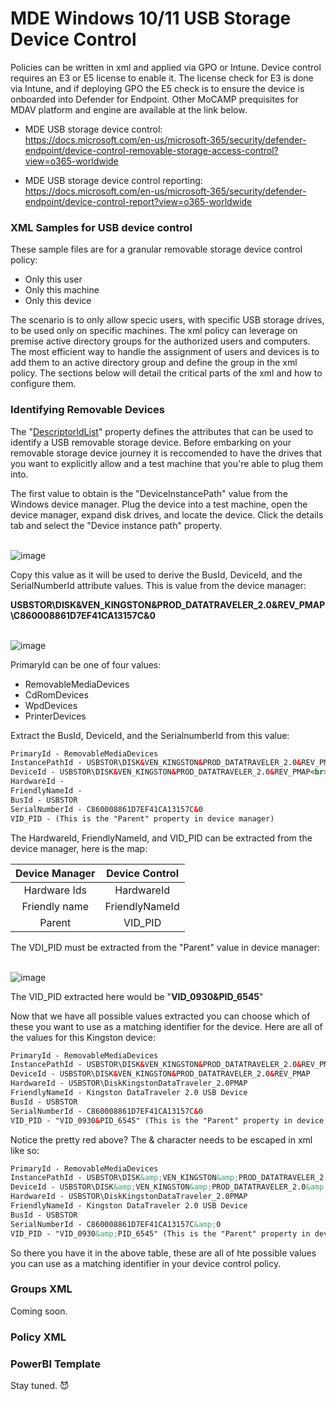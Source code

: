 # MDE Windows 10/11 USB Storage Device Control
Policies can be written in xml and applied via GPO or Intune. Device control requires an E3 or E5 license to enable it. The license check for E3 is done via Intune, and if deploying GPO the E5 check is to ensure the device is onboarded into Defender for Endpoint. Other MoCAMP prequisites for MDAV platform and engine are available at the link below.

- MDE USB storage device control:<br>
  https://docs.microsoft.com/en-us/microsoft-365/security/defender-endpoint/device-control-removable-storage-access-control?view=o365-worldwide

- MDE USB storage device control reporting:<br>
  https://docs.microsoft.com/en-us/microsoft-365/security/defender-endpoint/device-control-report?view=o365-worldwide

### XML Samples for USB device control
These sample files are for a granular removable storage device control policy:

- Only this user
- Only this machine
- Only this device

The scenario is to only allow specic users, with specific USB storage drives, to be used only on specific machines. The xml policy can leverage on premise active directory groups for the authorized users and computers. The most efficient way to handle the assignment of users and devices is to add them to an active directory group and define the group in the xml policy. The sections below will detail the critical parts of the xml and how to configure them.

### Identifying Removable Devices
The "[DescriptorIdList]([url](https://docs.microsoft.com/en-us/microsoft-365/security/defender-endpoint/device-control-removable-storage-access-control?view=o365-worldwide#removable-storage-group))" property defines the attributes that can be used to identify a USB removable storage device. Before embarking on your removable storage device journey it is reccomended to have the drives that you want to explicitly allow and a test machine that you're able to plug them into.

The first value to obtain is the "DeviceInstancePath" value from the Windows device manager. Plug the device into a test machine, open the device manager, expand disk drives, and locate the device. Click the details tab and select the "Device instance path" property.

<br>![image](https://user-images.githubusercontent.com/33558203/187995544-9cfc7773-e63f-42af-a14f-94ebf6e4bee5.png)<br>

Copy this value as it will be used to derive the BusId, DeviceId, and the SerialNumberId attribute values. This is value from the device manager:

**USBSTOR\DISK&VEN_KINGSTON&PROD_DATATRAVELER_2.0&REV_PMAP\C860008861D7EF41CA13157C&0**

<br>![image](https://user-images.githubusercontent.com/33558203/187998604-b1027c3c-ba2d-47f9-8cc8-233e3a63cfae.png)<br>

PrimaryId can be one of four values:

- RemovableMediaDevices
- CdRomDevices
- WpdDevices
- PrinterDevices

Extract the BusId, DeviceId, and the SerialnumberId from this value:

```xml
PrimaryId - RemovableMediaDevices
InstancePathId - USBSTOR\DISK&VEN_KINGSTON&PROD_DATATRAVELER_2.0&REV_PMAP\C860008861D7EF41CA13157C&0
DeviceId - USBSTOR\DISK&VEN_KINGSTON&PROD_DATATRAVELER_2.0&REV_PMAP<br>
HardwareId - 
FriendlyNameId - 
BusId - USBSTOR
SerialNumberId - C860008861D7EF41CA13157C&0
VID_PID - (This is the "Parent" property in device manager)
```
  
The HardwareId, FriendlyNameId, and VID_PID can be extracted from the device manager, here is the map:

| Device Manager | Device Control |
| :-:            | :-:            |
| Hardware Ids   | HardwareId     |
| Friendly name  | FriendlyNameId |
| Parent         | VID_PID        |

The VDI_PID must be extracted from the "Parent" value in device manager:

<br>![image](https://user-images.githubusercontent.com/33558203/188000472-a10daed0-1e6c-48aa-acce-edbd9de20122.png)<br>

The VID_PID extracted here would be "**VID_0930&PID_6545**"

Now that we have all possible values extracted you can choose which of these you want to use as a matching identifier for the device. Here are all of the values for this Kingston device:

```xml
PrimaryId - RemovableMediaDevices
InstancePathId - USBSTOR\DISK&VEN_KINGSTON&PROD_DATATRAVELER_2.0&REV_PMAP\C860008861D7EF41CA13157C&0
DeviceId - USBSTOR\DISK&VEN_KINGSTON&PROD_DATATRAVELER_2.0&REV_PMAP
HardwareId - USBSTOR\DiskKingstonDataTraveler_2.0PMAP
FriendlyNameId - Kingston DataTraveler 2.0 USB Device
BusId - USBSTOR
SerialNumberId - C860008861D7EF41CA13157C&0
VID_PID - "VID_0930&PID_6545" (This is the "Parent" property in device manager)
```

Notice the pretty red above? The & character needs to be escaped in xml like so:
 
```xml
PrimaryId - RemovableMediaDevices
InstancePathId - USBSTOR\DISK&amp;VEN_KINGSTON&amp;PROD_DATATRAVELER_2.0&amp;REV_PMAP\C860008861D7EF41CA13157C&amp;0
DeviceId - USBSTOR\DISK&amp;VEN_KINGSTON&amp;PROD_DATATRAVELER_2.0&amp;REV_PMAP
HardwareId - USBSTOR\DiskKingstonDataTraveler_2.0PMAP
FriendlyNameId - Kingston DataTraveler 2.0 USB Device
BusId - USBSTOR
SerialNumberId - C860008861D7EF41CA13157C&amp;0
VID_PID - "VID_0930&amp;PID_6545" (This is the "Parent" property in device manager)
```
So there you have it in the above table, these are all of hte possible values you can use as a matching identifier in your device control policy.

### Groups XML
Coming soon.

### Policy XML

### PowerBI Template
Stay tuned.  😈
